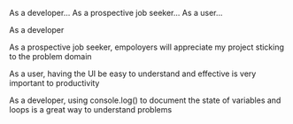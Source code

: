 As a developer...
As a prospective job seeker...
As a user...

As a developer

As a prospective job seeker, empoloyers will appreciate my project sticking to the problem domain

As a user, having the UI be easy to understand and effective is very important to productivity

As a developer, using console.log() to document the state of variables and loops is a great way to understand problems

